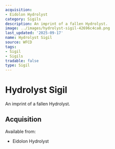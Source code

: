 ```yaml
---
acquisition:
- Eidolon Hydrolyst
category: Sigils
description: An imprint of a fallen Hydrolyst.
image: ../images/hydrolyst-sigil-42696c4ca8.png
last_updated: '2025-09-17'
name: Hydrolyst Sigil
source: WFCD
tags:
- Sigil
- Sigils
tradable: false
type: Sigil
---
```


# Hydrolyst Sigil

An imprint of a fallen Hydrolyst.

## Acquisition

Available from:
- Eidolon Hydrolyst

